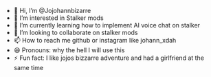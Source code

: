 - 👋 Hi, I’m @Jojohannbizarre
- 👀 I’m interested in Stalker mods
- 🌱 I’m currently learning how to implement AI voice chat on stalker
- 💞️ I’m looking to collaborate on stalker mods
- 📫 How to reach me github or instagram like johann_xdah
- 😄 Pronouns: why the hell I will use this
- ⚡ Fun fact: I like jojos bizzarre adventure and had a girlfriend at the same time

<!---
Jojohannbizarre/Jojohannbizarre is a ✨ special ✨ repository because its `README.md` (this file) appears on your GitHub profile.
You can click the Preview link to take a look at your changes.
--->
